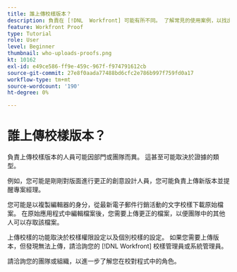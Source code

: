 ```yaml
---
title: 誰上傳校樣版本？
description: 負責在 [!DNL  Workfront] 可能有所不同。 了解常見的使用案例，以找出貴組織的理想設定。
feature: Workfront Proof
type: Tutorial
role: User
level: Beginner
thumbnail: who-uploads-proofs.png
kt: 10162
exl-id: e49ce586-ff9e-459c-967f-f974791612cb
source-git-commit: 27e8f0aada77488bd6cfc2e786b997f759fd0a17
workflow-type: tm+mt
source-wordcount: '190'
ht-degree: 0%

---
```


# 誰上傳校樣版本？

負責上傳校樣版本的人員可能因部門或團隊而異。 這甚至可能取決於證據的類型。

例如，您可能是剛剛對版面進行更正的創意設計人員，您可能負責上傳新版本並提醒專案經理。

您可能是以複製編輯器的身分，從最新電子郵件行銷活動的文字校樣下載原始檔案。 在原始應用程式中編輯檔案後，您需要上傳更正的檔案，以便團隊中的其他人可以存取該檔案。

上傳校樣的功能取決於校樣權限設定以及個別校樣的設定。 如果您需要上傳版本，但發現無法上傳，請洽詢您的 [!DNL Workfront] 校樣管理員或系統管理員。

請洽詢您的團隊或組織，以進一步了解您在校對程式中的角色。
